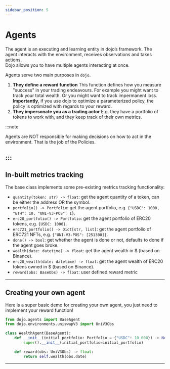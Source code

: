 ```yaml
---
sidebar_position: 5
---
```


# Agents

The agent is an executing and learning entity in dojo’s framework. The agent interacts with the environment, receives observations and takes actions.  
Dojo allows you to have multiple agents interacting at once.

Agents serve two main purposes in `dojo`.

1. **They define a reward function** This function defines how you measure "success" in your trading endeavours. For example you might want to track your total wealth. Or you might want to track impermanent loss.  
**Importantly**, if you use dojo to optimize a parameterized policy, the policy is optimized with regards to your reward.
2. **They impersonate you as a trading actor** E.g. they have a portfolio of tokens to work with, and they keep track of their own metrics.

:::note

Agents are NOT responsible for making decisions on how to act in the environment. That is the job of the Policies.

:::
---
## In-built metrics tracking

The base class implements some pre-existing metrics tracking functionality:
- `quantity(token: str) -> float`: get the agent quantity of a token, can be either the address OR the symbol.
- `portfolio() -> Portfolio`: get the agent portfolio, e.g. `{"USDC": 1000, "ETH": 10, "UNI-V3-POS": 1}`.
- `erc20_portfolio() -> Portfolio`: get the agent portfolio of ERC20 tokens, e.g. `{USDC: 1000}`.
- `erc721_portfolio() -> Dict[str, list]`: get the agent portfolio of ERC721 NFTs, e.g. `{"UNI-V3-POS": [251300]}`.
- `done() -> bool`: get whether the agent is done or not, defaults to done if the agent goes broke.
- `wealth(date: datetime) -> float`: get the agent wealth in $ (based on Binance).
- `erc20_wealth(date: datetime) -> float`: get the agent wealth of ERC20 tokens owned in $ (based on Binance).
- `reward(obs: BaseObs) -> float`: user defined reward metric
---
## Creating your own agent

Here is a super basic demo for creating your own agent, you just need to implement your reward function!
```python
from dojo.agents import BaseAgent
from dojo.environments.uniswapV3 import UniV3Obs

class WealthAgent(BaseAgent):
    def __init__(initial_portfolio: Portfolio = {"USDC": 10_000}) -> None:
        super().__init__(initial_portfolio=initial_portfolio)

    def reward(obs: UniV3Obs) -> float:
        return self.wealth(obs.date)
```

---